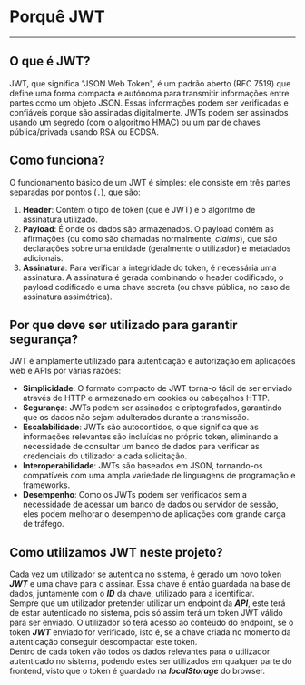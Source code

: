 # Porquê JWT
*** 
## O que é JWT?

JWT, que significa "JSON Web Token", é um padrão aberto (RFC 7519) que define uma forma compacta e autónoma para transmitir informações entre partes como um objeto JSON. Essas informações podem ser verificadas e confiáveis porque são assinadas digitalmente. JWTs podem ser assinados usando um segredo (com o algoritmo HMAC) ou um par de chaves pública/privada usando RSA ou ECDSA.

## Como funciona?

O funcionamento básico de um JWT é simples: ele consiste em três partes separadas por pontos (`.`), que são:

1. **Header**: Contém o tipo de token (que é JWT) e o algoritmo de assinatura utilizado.
2. **Payload**: É onde os dados são armazenados. O payload contém as afirmações (ou como são chamadas normalmente, *claims*), que são declarações sobre uma entidade (geralmente o utilizador) e metadados adicionais.
3. **Assinatura**: Para verificar a integridade do token, é necessária uma assinatura. A assinatura é gerada combinando o header codificado, o payload codificado e uma chave secreta (ou chave pública, no caso de assinatura assimétrica).

## Por que deve ser utilizado para garantir segurança?

JWT é amplamente utilizado para autenticação e autorização em aplicações web e APIs por várias razões:

- **Simplicidade**: O formato compacto de JWT torna-o fácil de ser enviado através de HTTP e armazenado em cookies ou cabeçalhos HTTP.
- **Segurança**: JWTs podem ser assinados e criptografados, garantindo que os dados não sejam adulterados durante a transmissão.
- **Escalabilidade**: JWTs são autocontidos, o que significa que as informações relevantes são incluídas no próprio token, eliminando a necessidade de consultar um banco de dados para verificar as credenciais do utilizador a cada solicitação.
- **Interoperabilidade**: JWTs são baseados em JSON, tornando-os compatíveis com uma ampla variedade de linguagens de programação e frameworks.
- **Desempenho**: Como os JWTs podem ser verificados sem a necessidade de acessar um banco de dados ou servidor de sessão, eles podem melhorar o desempenho de aplicações com grande carga de tráfego.

## Como utilizamos JWT neste projeto?
Cada vez um utilizador se autentica no sistema, é gerado um novo token ***JWT*** e uma chave para o assinar. Essa chave é então guardada na base de dados, juntamente com o ***ID*** da chave, utilizado para a identificar.
<br> 
Sempre que um utilizador pretender utilizar um endpoint da ***API***, este terá de estar autenticado no sistema, pois só assim terá um token JWT válido para ser enviado. O utilizador só terá acesso ao conteúdo do endpoint, se o token ***JWT*** enviado for verificado, isto é, se a chave criada no momento da autenticação conseguir descompactar este token.
<br>
Dentro de cada token vão todos os dados relevantes para o utilizador autenticado no sistema, podendo estes ser utilizados em qualquer parte do frontend, visto que o token é guardado na ***localStorage*** do browser.

